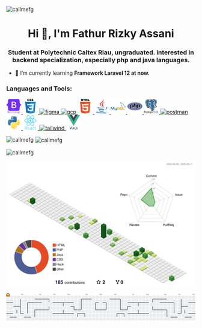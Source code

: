 <p align="left"> <img src="https://komarev.com/ghpvc/?username=callmefg&label=Profile%20views&color=0e75b6&style=flat" alt="callmefg" /> </p>
<h1 align="center">Hi 👋, I'm Fathur Rizky Assani</h1>
<h3 align="center">Student at Polytechnic Caltex Riau, ungraduated. interested in backend specialization, especially php and java languages.</h3>

- 🌱 I’m currently learning **Framework Laravel 12 at now.**

<h3 align="left">Languages and Tools:</h3>
<p align="left"> <a href="https://getbootstrap.com" target="_blank" rel="noreferrer"> <img src="https://raw.githubusercontent.com/devicons/devicon/master/icons/bootstrap/bootstrap-plain-wordmark.svg" alt="bootstrap" width="40" height="40"/> </a> <a href="https://www.w3schools.com/css/" target="_blank" rel="noreferrer"> <img src="https://raw.githubusercontent.com/devicons/devicon/master/icons/css3/css3-original-wordmark.svg" alt="css3" width="40" height="40"/> </a> <a href="https://www.figma.com/" target="_blank" rel="noreferrer"> <img src="https://www.vectorlogo.zone/logos/figma/figma-icon.svg" alt="figma" width="40" height="40"/> </a> <a href="https://cloud.google.com" target="_blank" rel="noreferrer"> <img src="https://www.vectorlogo.zone/logos/google_cloud/google_cloud-icon.svg" alt="gcp" width="40" height="40"/> </a> <a href="https://www.w3.org/html/" target="_blank" rel="noreferrer"> <img src="https://raw.githubusercontent.com/devicons/devicon/master/icons/html5/html5-original-wordmark.svg" alt="html5" width="40" height="40"/> </a> <a href="https://www.java.com" target="_blank" rel="noreferrer"> <img src="https://raw.githubusercontent.com/devicons/devicon/master/icons/java/java-original.svg" alt="java" width="40" height="40"/> </a> <a href="https://www.mysql.com/" target="_blank" rel="noreferrer"> <img src="https://raw.githubusercontent.com/devicons/devicon/master/icons/mysql/mysql-original-wordmark.svg" alt="mysql" width="40" height="40"/> </a> <a href="https://www.php.net" target="_blank" rel="noreferrer"> <img src="https://raw.githubusercontent.com/devicons/devicon/master/icons/php/php-original.svg" alt="php" width="40" height="40"/> </a> <a href="https://www.postgresql.org" target="_blank" rel="noreferrer"> <img src="https://raw.githubusercontent.com/devicons/devicon/master/icons/postgresql/postgresql-original-wordmark.svg" alt="postgresql" width="40" height="40"/> </a> <a href="https://postman.com" target="_blank" rel="noreferrer"> <img src="https://www.vectorlogo.zone/logos/getpostman/getpostman-icon.svg" alt="postman" width="40" height="40"/> </a> <a href="https://www.python.org" target="_blank" rel="noreferrer"> <img src="https://raw.githubusercontent.com/devicons/devicon/master/icons/python/python-original.svg" alt="python" width="40" height="40"/> </a> <a href="https://reactjs.org/" target="_blank" rel="noreferrer"> <img src="https://raw.githubusercontent.com/devicons/devicon/master/icons/react/react-original-wordmark.svg" alt="react" width="40" height="40"/> </a> <a href="https://tailwindcss.com/" target="_blank" rel="noreferrer"> <img src="https://www.vectorlogo.zone/logos/tailwindcss/tailwindcss-icon.svg" alt="tailwind" width="40" height="40"/> </a> <a href="https://vuejs.org/" target="_blank" rel="noreferrer"> <img src="https://raw.githubusercontent.com/devicons/devicon/master/icons/vuejs/vuejs-original-wordmark.svg" alt="vuejs" width="40" height="40"/> </a> </p>

<p><img align="left" src="https://github-readme-stats.vercel.app/api/top-langs?username=callmefg&show_icons=true&locale=en&layout=compact" alt="callmefg" /></p>

<p>&nbsp;<img align="center" src="https://github-readme-stats.vercel.app/api?username=callmefg&show_icons=true&theme=merko&title_color=111212&text_color=ffffff&bg_color=6910c1&locale=en" alt="callmefg" /></p>

<p><img align="center" src="https://github-readme-streak-stats.herokuapp.com/?user=callmefg&theme=dark" alt="callmefg" /></p>

![](./profile-3d-contrib/profile-green-animate.svg)

<picture>
  <source media="(prefers-color-scheme: dark)" srcset="https://raw.githubusercontent.com/CallMeFG/CallMeFG/output/pacman-contribution-graph-dark.svg">
  <source media="(prefers-color-scheme: light)" srcset="https://raw.githubusercontent.com/CallMeFG/CallMeFG/output/pacman-contribution-graph.svg">
  <img alt="Pac-Man contribution graph" src="https://raw.githubusercontent.com/CallMeFG/CallMeFG/output/pacman-contribution-graph.svg">
</picture>
